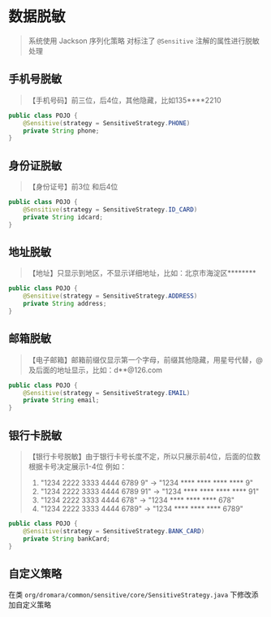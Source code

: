 # 数据脱敏

> 系统使用 Jackson 序列化策略 对标注了 `@Sensitive` 注解的属性进行脱敏处理

## 手机号脱敏
> 【手机号码】前三位，后4位，其他隐藏，比如135****2210
```java
public class POJO {
    @Sensitive(strategy = SensitiveStrategy.PHONE)
    private String phone;
}
```

## 身份证脱敏
> 【身份证号】前3位 和后4位
```java
public class POJO {
    @Sensitive(strategy = SensitiveStrategy.ID_CARD)
    private String idcard;
}
```

## 地址脱敏
> 【地址】只显示到地区，不显示详细地址，比如：北京市海淀区********
```java
public class POJO {
    @Sensitive(strategy = SensitiveStrategy.ADDRESS)
    private String address;
}
```

## 邮箱脱敏
> 【电子邮箱】邮箱前缀仅显示第一个字母，前缀其他隐藏，用星号代替，@及后面的地址显示，比如：d**@126.com
```java
public class POJO {
    @Sensitive(strategy = SensitiveStrategy.EMAIL)
    private String email;
}
```

## 银行卡脱敏
> 【银行卡号脱敏】由于银行卡号长度不定，所以只展示前4位，后面的位数根据卡号决定展示1-4位 例如：
> 1. "1234 2222 3333 4444 6789 9"    ->   "1234 **** **** **** **** 9"  
> 2. "1234 2222 3333 4444 6789 91"   ->   "1234 **** **** **** **** 91"  
> 3. "1234 2222 3333 4444 678"       ->    "1234 **** **** **** 678"  
> 4. "1234 2222 3333 4444 6789"      ->    "1234 **** **** **** 6789"
```java
public class POJO {
    @Sensitive(strategy = SensitiveStrategy.BANK_CARD)
    private String bankCard;
}
```
## 自定义策略
在类 `org/dromara/common/sensitive/core/SensitiveStrategy.java` 下修改添加自定义策略
